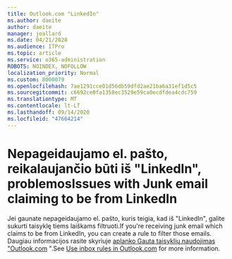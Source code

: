 ```yaml
---
title: Outlook.com "LinkedIn"
ms.author: daeite
author: daeite
manager: joallard
ms.date: 04/21/2020
ms.audience: ITPro
ms.topic: article
ms.service: o365-administration
ROBOTS: NOINDEX, NOFOLLOW
localization_priority: Normal
ms.custom: 8000079
ms.openlocfilehash: 7ae1291cce01d56db59dfd2ae21ba6a31ef1d5c5
ms.sourcegitcommit: c6692ce0fa1358ec3529e59ca0ecdfdea4cdc759
ms.translationtype: MT
ms.contentlocale: lt-LT
ms.lasthandoff: 09/14/2020
ms.locfileid: "47664214"
---
```

# <a name="issues-with-junk-email-claiming-to-be-from-linkedin"></a><span data-ttu-id="7c36a-102">Nepageidaujamo el. pašto, reikalaujančio būti iš "LinkedIn", problemos</span><span class="sxs-lookup"><span data-stu-id="7c36a-102">Issues with Junk email claiming to be from LinkedIn</span></span>

<span data-ttu-id="7c36a-103">Jei gaunate nepageidaujamo el. pašto, kuris teigia, kad iš "LinkedIn", galite sukurti taisyklę tiems laiškams filtruoti.</span><span class="sxs-lookup"><span data-stu-id="7c36a-103">If you're receiving junk email which claims to be from LinkedIn, you can create a rule to filter those emails.</span></span>
<span data-ttu-id="7c36a-104">Daugiau informacijos rasite skyriuje [aplanko Gauta taisyklių naudojimas "Outlook.com](https://aka.ms/OutlookComInboxRules) ".</span><span class="sxs-lookup"><span data-stu-id="7c36a-104">See [Use inbox rules in Outlook.com](https://aka.ms/OutlookComInboxRules) for more information.</span></span>


